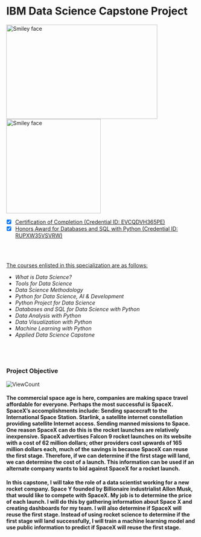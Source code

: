 # IBM Data Science Capstone Project

<img src="https://i.imgur.com/YCFnjvg.png" alt="Smiley face" height="250" width="400"> <img src="https://images.credly.com/images/28944969-813a-43b9-944f-7910111ce764/Professional_Certificate_-_Data_Science.png" alt="Smiley face" height="250" width="250">

<p>

- [x] [Certification of Completion (Credential ID: EVCQDVH365PE)](https://www.coursera.org/account/accomplishments/specialization/certificate/EVCQDVH365PE)
- [x] [Honors Award for Databases and SQL with Python (Credential ID: RUPXW35VSVRW)](https://www.coursera.org/account/accomplishments/specialization/certificate/EVCQDVH365PE)
</p>

<br></br>

[The courses enlisted in this specialization are as follows:](https://www.coursera.org/professional-certificates/ibm-data-science)
- <em>What is Data Science?</em>
- <em>Tools for Data Science </em>
- <em>Data Science Methodology </em>
- <em>Python for Data Science, AI & Development </em>
- <em>Python Project for Data Science</em>
- <em>Databases and SQL for Data Science with Python</em>
- <em>Data Analysis with Python </em>
- <em>Data Visualization with Python</em>
- <em>Machine Learning with Python</em>
- <em>Applied Data Science Capstone </em>

<br></br>

##

### Project Objective

![ViewCount](https://views.whatilearened.today/views/github/BuzilovDorin/Data-Science-Portfolio.svg?cache=remove)

#### The commercial space age is here, companies are making space travel affordable for everyone. Perhaps the most successful is SpaceX. SpaceX’s accomplishments include: Sending spacecraft to the International Space Station. Starlink, a satellite internet constellation providing satellite Internet access. Sending manned missions to Space. One reason SpaceX can do this is the rocket launches are relatively inexpensive. SpaceX advertises Falcon 9 rocket launches on its website with a cost of 62 million dollars; other providers cost upwards of 165 million dollars each, much of the savings is because SpaceX can reuse the first stage. Therefore, if we can determine if the first stage will land, we can determine the cost of a launch. This information can be used if an alternate company wants to bid against SpaceX for a rocket launch.

#### In this capstone, I will take the role of a data scientist working for a new rocket company. Space Y founded by Billionaire industrialist Allon Musk, that would like to compete with SpaceX. My job is to determine the price of each launch. I will do this by gathering information about Space X and creating dashboards for my team. I will also determine if SpaceX will reuse the first stage. Instead of using rocket science to determine if the first stage will land successfully, I will train a machine learning model and use public information to predict if SpaceX will reuse the first stage.
